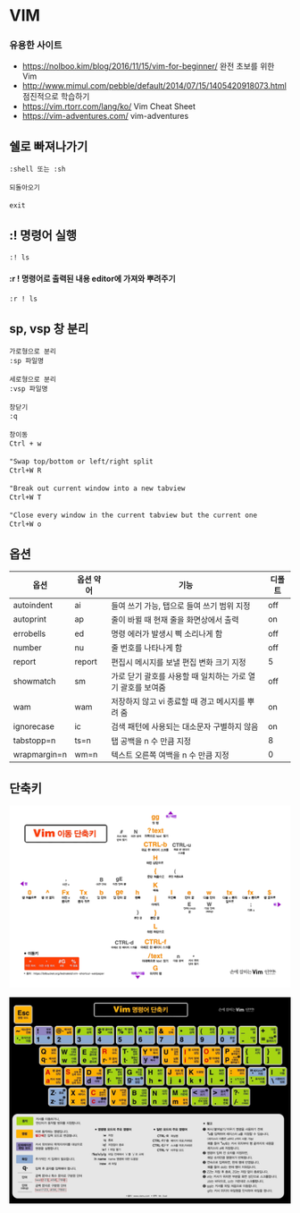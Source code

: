 # VIM

### 유용한 사이트
- https://nolboo.kim/blog/2016/11/15/vim-for-beginner/ 완전 초보를 위한 Vim
- http://www.mimul.com/pebble/default/2014/07/15/1405420918073.html 점진적으로 학습하기
- https://vim.rtorr.com/lang/ko/ Vim Cheat Sheet
- https://vim-adventures.com/  vim-adventures
## 쉘로 빠져나가기
```vim
:shell 또는 :sh

되돌아오기

exit
```


## :! 명령어 실행
```vim
:! ls
```

#### :r ! 명령어로 출력된 내용 editor에 가져와 뿌려주기
```vim
:r ! ls
```


## sp, vsp 창 분리
```
가로형으로 분리
:sp 파일명

세로형으로 분리
:vsp 파일명

창닫기
:q

창이동
Ctrl + w

"Swap top/bottom or left/right split
Ctrl+W R

"Break out current window into a new tabview
Ctrl+W T

"Close every window in the current tabview but the current one
Ctrl+W o
```

## 옵션
옵션 | 옵션 약어 | 기능 | 디폴트
---|---|---|---
autoindent | ai | 들여 쓰기 가능, 탭으로 들여 쓰기 범위 지정 | off
autoprint | ap | 줄이 바뀔 때 현재 줄을 화면상에서 출력 | on
errobells | ed | 명령 에러가 발생시 삑 소리나게 함 | off
number | nu | 줄 번호를 나타나게 함 | off
report | report | 편집시 메시지를 보낼 편집 변화 크기 지정 | 5
showmatch | sm | 가로 닫기 괄호를 사용할 때 일치하는 가로 열기 괄호를 보여줌 | off
wam | wam | 저장하지 않고 vi 종료할 때 경고 메시지를 뿌려 줌 | on
ignorecase | ic | 검색 패턴에 사용되는 대소문자 구별하지 않음 | on
tabstopp=n | ts=n | 탭 공백을 n 수 만큼 지정 | 8
wrapmargin=n | wm=n | 텍스트 오른쪽 여백을 n 수 만큼 지정 | 0



## 단축키
![이동단축키](./images/Vim_이동_단축키_white.jpg)

![명령어단축키](./images/Vim_명령어_단축키.jpg)
